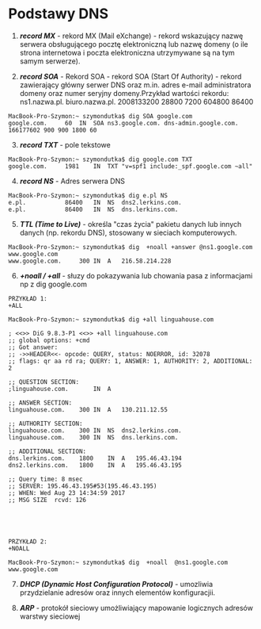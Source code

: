 # Podstawy DNS


1. **_record MX_** - rekord MX (Mail eXchange) - rekord wskazujący nazwę serwera obsługującego pocztę elektroniczną lub nazwę domeny (o ile strona internetowa i poczta elektroniczna utrzymywane są na tym samym serwerze).


2. **_record SOA_** - Rekord SOA - rekord SOA (Start Of Authority) - rekord zawierający główny serwer DNS oraz m.in. adres e-mail administratora domeny oraz numer seryjny domeny.Przykład wartości rekordu: ns1.nazwa.pl. biuro.nazwa.pl. 2008133200 28800 7200 604800 86400
```
MacBook-Pro-Szymon:~ szymondutka$ dig SOA google.com
google.com.		60	IN	SOA	ns3.google.com. dns-admin.google.com. 166177602 900 900 1800 60
```


3. **_record TXT_** - pole tekstowe
```
MacBook-Pro-Szymon:~ szymondutka$ dig google.com TXT
google.com.		1981	IN	TXT	"v=spf1 include:_spf.google.com ~all"
```


4. **_record NS_** - Adres serwera DNS
```
MacBook-Pro-Szymon:~ szymondutka$ dig e.pl NS
e.pl.			86400	IN	NS	dns2.lerkins.com.
e.pl.			86400	IN	NS	dns.lerkins.com.
```


5. **_TTL (Time to Live)_** - określa "czas życia" pakietu danych lub innych danych (np. rekordu DNS), stosowany w sieciach komputerowych.
```
MacBook-Pro-Szymon:~ szymondutka$ dig  +noall +answer @ns1.google.com www.google.com
www.google.com.		300	IN	A	216.58.214.228
```


6. **_+noall / +all_** - słuzy do pokazywania lub chowania pasa z informacjami np z dig google.com
```
PRZYKŁAD 1:
+ALL

MacBook-Pro-Szymon:~ szymondutka$ dig +all linguahouse.com

; <<>> DiG 9.8.3-P1 <<>> +all linguahouse.com
;; global options: +cmd
;; Got answer:
;; ->>HEADER<<- opcode: QUERY, status: NOERROR, id: 32078
;; flags: qr aa rd ra; QUERY: 1, ANSWER: 1, AUTHORITY: 2, ADDITIONAL: 2

;; QUESTION SECTION:
;linguahouse.com.		IN	A

;; ANSWER SECTION:
linguahouse.com.	300	IN	A	130.211.12.55

;; AUTHORITY SECTION:
linguahouse.com.	300	IN	NS	dns2.lerkins.com.
linguahouse.com.	300	IN	NS	dns.lerkins.com.

;; ADDITIONAL SECTION:
dns.lerkins.com.	1800	IN	A	195.46.43.194
dns2.lerkins.com.	1800	IN	A	195.46.43.195

;; Query time: 8 msec
;; SERVER: 195.46.43.195#53(195.46.43.195)
;; WHEN: Wed Aug 23 14:34:59 2017
;; MSG SIZE  rcvd: 126





PRZYKŁAD 2:
+NOALL

MacBook-Pro-Szymon:~ szymondutka$ dig  +noall  @ns1.google.com www.google.com
```


7. **_DHCP (Dynamic Host Configuration Protocol)_** - umozliwia przydzielanie adresów oraz innych elementów konfiguracjii.


8. **_ARP_** - protokół sieciowy umożliwiający mapowanie logicznych adresów warstwy sieciowej 






